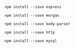 `npm install --save express`

`npm install --save morgan`

`npm install --save body-parser`

`npm install --save http`

`npm install --save mysql`
